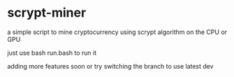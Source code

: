 # scrypt-miner
a simple script to mine cryptocurrency using scrypt algorithm on the CPU or GPU

just use bash run.bash to run it 

adding more features soon or try switching the branch to use latest dev
